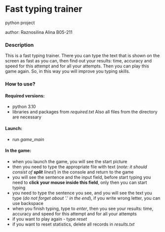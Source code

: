 # **Fast typing trainer**

python project

author: Raznosilina Alina B05-211

### **Description**

This is a fast typing trainer. There you can type the text 
that is shown on the screen as fast as you can, then find out 
your results: time, accuracy and speed for this attempt and for 
all your attempts. Then you can play this game again. So, in 
this way you will improve you typing skills.

### **How to use?**

#### Required versions:
* python 3.10
* libraries and packages from *_required.txt_*
Also all files from the directory are necessary

#### Launch:
* run *_game_main_*

#### In the game:
* when you launch the game, you will see the start picture
* then you need to type the appropriate file with text 
(_note: it should consist of **split** lines!_) in the console 
and return to the game
* you will see the sentence and the input field, before 
start typing you need to **click your mouse inside this field**,
only then you can start typing
* you need to type the sentence you see, and you will see the
text you type (*do not forget about '.' in the end*), if you 
write wrong letter, you can use backspace
* when you finish typing, type to *_enter_*, then you see your 
results: time, accuracy and speed for this attempt and for all
your attempts
* if you want to play again - type *_reset_*
* if you want to reset statistics, delete all records in
*_results.txt_*